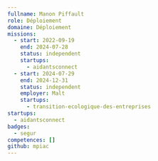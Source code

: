 ```yaml
---
fullname: Manon Piffault
role: Déploiement
domaine: Déploiement
missions:
  - start: 2022-09-19
    end: 2024-07-28
    status: independent
    startups:
      - aidantsconnect
  - start: 2024-07-29
    end: 2024-12-31
    status: independent
    employer: Malt
    startups:
      - transition-ecologique-des-entreprises
startups:
  - aidantsconnect
badges:
  - segur
competences: []
github: mpiac
---
```

